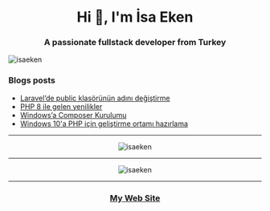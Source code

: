 
<h1 align="center">Hi 👋, I'm İsa Eken</h1>
<h3 align="center">A passionate fullstack developer from Turkey</h3>

<p align="left"> <img src="https://komarev.com/ghpvc/?username=isaeken&label=Profile%20views&color=0e75b6&style=flat" alt="isaeken" /> </p>

### Blogs posts
<!-- BLOG-POST-LIST:START -->
- [Laravel’de public klasörünün adını değiştirme](https://isaeken.medium.com/laravelde-public-klas%C3%B6r%C3%BCn%C3%BCn-ad%C4%B1n%C4%B1-de%C4%9Fi%C5%9Ftirme-b945228d8b5?source=rss-c52dcbf31943------2)
- [PHP 8 ile gelen yenilikler](https://isaeken.medium.com/php-8-ile-gelen-yenilikler-7469e75dfbc5?source=rss-c52dcbf31943------2)
- [Windows’a Composer Kurulumu](https://isaeken.medium.com/windowsa-composer-kurulumu-b657bd088fdd?source=rss-c52dcbf31943------2)
- [Windows 10'a PHP için geliştirme ortamı hazırlama](https://isaeken.medium.com/windows-10a-php-i%C3%A7in-geli%C5%9Ftirme-ortam%C4%B1-haz%C4%B1rlama-de5011de4521?source=rss-c52dcbf31943------2)
<!-- BLOG-POST-LIST:END -->

---

<center>
<img src="https://github-readme-stats.vercel.app/api/top-langs?username=isaeken&show_icons=true&locale=en&layout=compact&theme=radical" alt="isaeken" />
</center>

---

<center>
<img src="https://github-readme-stats.vercel.app/api?username=isaeken&show_icons=true&locale=en&theme=radical" alt="isaeken" />
</center>

---

<center>
<h3><a href="https://isaeken.com.tr">My Web Site</a></h3>
</center>
